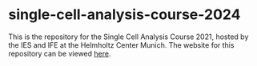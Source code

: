 # single-cell-analysis-course-2024

This is the repository for the Single Cell Analysis Course 2021, hosted by the IES and IFE at the Helmholtz
Center Munich. The website for this repository can be viewed [here](https://ies-helmholtzzentrummunchen.github.io/single-cell-analysis-course-2024/).

